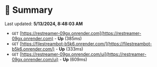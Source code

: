 # 📖 Summary
Last updated: **5/13/2024, 8:48:03 AM**

- `GET` [https://restreamer-09gx.onrender.com](https://restreamer-09gx.onrender.com) - **Up** (385ms)
- `GET` [https://filestreambot-b5k6.onrender.com/](https://filestreambot-b5k6.onrender.com/) - **Up** (333ms)
- `GET` [https://restreamer-09gx.onrender.com/ui](https://restreamer-09gx.onrender.com/ui) - **Up** (609ms)
